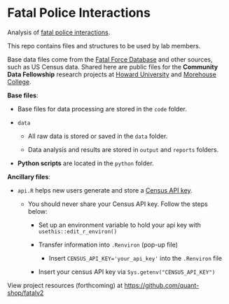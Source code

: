 # Fatal Police Interactions

Analysis of [fatal police interactions](https://www.washingtonpost.com/graphics/investigations/police-shootings-database/).

This repo contains files and structures to be used by lab members. 

Base data files come from the [Fatal Force Database](https://github.com/washingtonpost/data-police-shootings) and other sources, such as US Census data. Shared here are public files for the **Community Data Fellowship** research projects at [Howard University](https://howard.edu/) and [Morehouse College](https://morehouse.edu/).

**Base files**:

* Base files for data processing are stored in the `code` folder.

* `data`

  - All raw data is stored or saved in the `data` folder.
  
  - Data analysis and results are stored in `output` and `reports` folders.

* **Python scripts** are located in the `python` folder.

**Ancillary files**:

* `api.R` helps new users generate and store a [Census API key](https://api.census.gov/data/key_signup.html).

  - You should never share your Census API key. Follow the steps below:
  
    - Set up an environment variable to hold your api key with `usethis::edit_r_environ()`

    - Transfer information into `.Renviron` (pop-up file) 
    
        - Insert `CENSUS_API_KEY='your_api_key'` into the `.Renviron` file
  
    - Insert your census API key via `Sys.getenv("CENSUS_API_KEY")`

View project resources (forthcoming) at https://github.com/quant-shop/fatalv2

